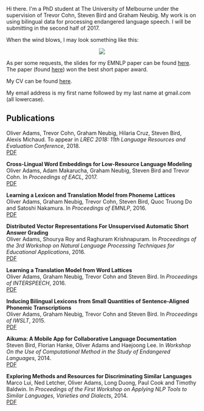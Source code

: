 Hi there. I'm a PhD student at The University of Melbourne under the supervision of Trevor Cohn, Steven Bird and Graham Neubig.
My work is on using bilingual data for processing endangered language speech.
I will be submitting in the second half of 2017.

When the wind blows, I may look something like this:
<div style="text-align:center"><img src ="https://oadams.github.io/wind_small.jpg" /></div>

As per some requests, the slides for my EMNLP paper can be found [here](https://oadams.github.io/emnlp16_slides.pdf).
The paper (found [here](https://oadams.github.io/papers/emnlp2016.pdf)) won the best short paper award.

My CV can be found [here](https://oadams.github.io/cv.pdf).

My email address is my first name followed by my last name at gmail.com (all lowercase).

## Publications

Oliver Adams, Trevor Cohn, Graham Neubig, Hilaria Cruz, Steven Bird, Alexis Michaud. 
To appear in *LREC 2018: 11th Language Resources and Evaluation Conference*, 2018.  
[PDF](https://halshs.archives-ouvertes.fr/halshs-01709648v4/document)

**Cross-Lingual Word Embeddings for Low-Resource Language Modeling**  
Oliver Adams, Adam Makarucha, Graham Neubig, Steven Bird and Trevor Cohn. 
In *Proceedings of EACL*, 2017.  
[PDF](https://oadams.github.io/papers/eacl2017.pdf)

**Learning a Lexicon and Translation Model from Phoneme Lattices**  
Oliver Adams, Graham Neubig, Trevor Cohn, Steven Bird, Quoc Truong Do and Satoshi Nakamura.
In *Proceedings of EMNLP*, 2016.  
[PDF](https://oadams.github.io/papers/emnlp2016.pdf)

**Distributed Vector Representations For Unsupervised Automatic Short Answer Grading**  
Oliver Adams, Shourya Roy and Raghuram Krishnapuram.
In *Proceedings of the 3rd Workshop on Natural Language Processing Techniques
for Educational Applications*, 2016.  
[PDF](http://www.aclweb.org/anthology/W/W16/W16-49.pdf)

**Learning a Translation Model from Word Lattices**  
Oliver Adams, Graham Neubig, Trevor Cohn and Steven Bird.
In *Proceedings of INTERSPEECH*, 2016.  
[PDF](http://people.eng.unimelb.edu.au/tcohn/papers/adams16is.pdf)

**Inducing Bilingual Lexicons from Small Quantities of Sentence-Aligned Phonemic
Transcriptions**  
Oliver Adams, Graham Neubig, Trevor Cohn and Steven Bird.
In *Proceedings of IWSLT*, 2015.  
[PDF](http://workshop2015.iwslt.org/downloads/proceeding.pdf)

**Aikuma: A Mobile App for Collaborative Language Documentation**  
Steven Bird, Florian Hanke, Oliver Adams and Haejoong Lee.
In *Workshop On the Use of Computational Method in the Study of Endangered
Languages*, 2014.  
[PDF](http://aclweb.org/anthology/W14-2201.pdf)

**Exploring Methods and Resources for Discriminating Similar Languages**  
Marco Lui, Ned Letcher, Oliver Adams, Long Duong, Paul Cook and Timothy Baldwin.
In *Proceedings of the First Workshop on Applying NLP Tools to Similar
Languages, Varieties and Dialects*, 2014.  
[PDF](http://anthology.aclweb.org/W/W14/W14-53.pdf)

